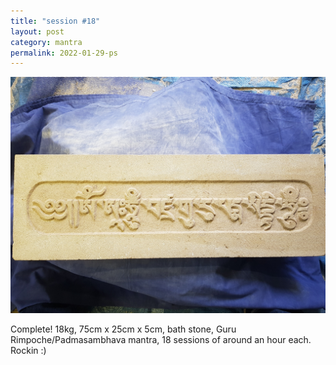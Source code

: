 ```yaml
---
title: "session #18"
layout: post
category: mantra
permalink: 2022-01-29-ps
---
```


![Padmasambhava18](/assets/images/mani/padmasambhava/ps18.jpg)  


Complete! 18kg, 75cm x 25cm x 5cm, bath stone, Guru Rimpoche/Padmasambhava mantra, 18 sessions of around an hour each. Rockin :)

